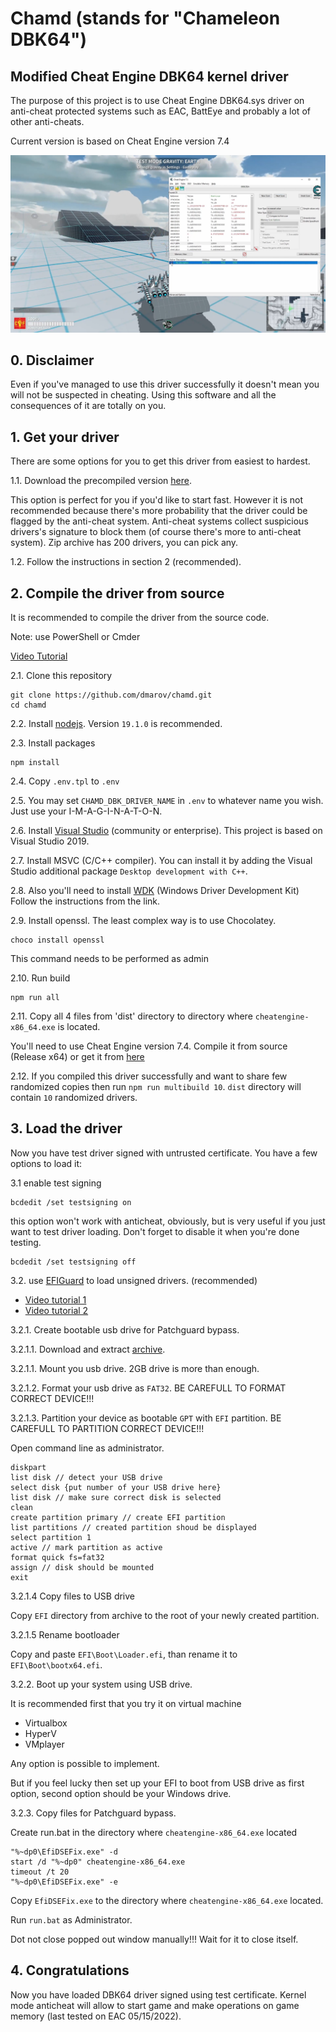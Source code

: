 # Chamd (stands for "Chameleon DBK64")

## Modified Cheat Engine DBK64 kernel driver

The purpose of this project is to use Cheat Engine DBK64.sys driver on anti-cheat
protected systems such as EAC, BattEye and probably a lot of other anti-cheats.

Current version is based on Cheat Engine version 7.4

![screen](images/screen.png "Screen")

## 0. Disclaimer

Even if you've managed to use this driver successfully it doesn't mean you will
not be suspected in cheating. Using this software and all the consequences of it
are totally on you.

## 1. Get your driver

There are some options for you to get this driver from easiest to hardest.

1.1. Download the precompiled version [here](https://github.com/dmarov/chamd/releases/download/v1.3/multibuild.zip).

This option is perfect for you if you'd like to start fast.
However it is not recommended because there's more probability that the driver
could be flagged by the anti-cheat system.
Anti-cheat systems collect suspicious drivers's signature to block them
(of course there's more to anti-cheat system).
Zip archive has 200 drivers, you can pick any.

1.2. Follow the instructions in section 2 (recommended).

## 2. Compile the driver from source

It is recommended to compile the driver from the source code.

Note: use PowerShell or Cmder

[Video Tutorial](https://www.youtube.com/watch?v=7ARwpxZPpE8)

2.1. Clone this repository

```shell
git clone https://github.com/dmarov/chamd.git
cd chamd
```

2.2. Install [nodejs](https://nodejs.org/en/). Version `19.1.0` is recommended.

2.3. Install packages

```shell
npm install
```

2.4. Copy `.env.tpl` to `.env`

2.5. You may set `CHAMD_DBK_DRIVER_NAME` in `.env` to whatever name you wish.
Just use your I-M-A-G-I-N-A-T-O-N.

2.6. Install [Visual Studio](https://visualstudio.microsoft.com/thank-you-downloading-visual-studio/?sku=Community&rel=16)
(community or enterprise). This project is based on Visual Studio 2019.

2.7. Install MSVC (C/C++ compiler). You can install it by adding the Visual Studio
additional package `Desktop development with C++`.

2.8. Also you'll need to install [WDK](https://docs.microsoft.com/en-us/windows-hardware/drivers/download-the-wdk)
(Windows Driver Development Kit)
Follow the instructions from the link.

2.9. Install openssl. The least complex way is to use Chocolatey.

```shell
choco install openssl
```

This command needs to be performed as admin

2.10. Run build

```shell
npm run all
```

2.11. Copy all 4 files from 'dist' directory to directory where `cheatengine-x86_64.exe`
is located.

You'll need to use Cheat Engine version 7.4. Compile it from source (Release x64)
or get it from [here](https://github.com/dmarov/cheat-engine/releases/tag/7.4)

2.12. If you compiled this driver successfully and want to share few randomized copies
then run `npm run multibuild 10`. `dist` directory will contain `10` randomized drivers.

## 3. Load the driver

Now you have test driver signed with untrusted certificate.
You have a few options to load it:

3.1 enable test signing

```shell
bcdedit /set testsigning on
```

this option won't work with anticheat, obviously, but is very useful if you just
want to test driver loading. Don't forget to disable it when you're done testing.

```shell
bcdedit /set testsigning off
```

3.2. use [EFIGuard](https://github.com/Mattiwatti/EfiGuard) to load unsigned drivers.
(recommended)

- [Video tutorial 1](https://www.youtube.com/watch?v=EJGuJp2fqpM)
- [Video tutorial 2](https://www.youtube.com/watch?v=zsw3xoG3zgs)

3.2.1. Create bootable usb drive for Patchguard bypass.

3.2.1.1. Download and extract [archive](https://github.com/Mattiwatti/EfiGuard/releases/download/v1.2.1/EfiGuard-v1.2.1.zip).

3.2.1.1. Mount you usb drive. 2GB drive is more than enough.

3.2.1.2. Format your usb drive as `FAT32`. BE CAREFULL TO FORMAT CORRECT DEVICE!!!

3.2.1.3. Partition your device as bootable `GPT` with `EFI` partition.
BE CAREFULL TO PARTITION CORRECT DEVICE!!!

Open command line as administrator.

```shell
diskpart
list disk // detect your USB drive
select disk {put number of your USB drive here}
list disk // make sure correct disk is selected
clean
create partition primary // create EFI partition
list partitions // created partition shoud be displayed
select partition 1
active // mark partition as active
format quick fs=fat32
assign // disk should be mounted
exit
```

3.2.1.4 Copy files to USB drive

Copy `EFI` directory from archive to the root of your newly created partition.

3.2.1.5 Rename bootloader

Copy and paste `EFI\Boot\Loader.efi`, than rename it to `EFI\Boot\bootx64.efi`.

3.2.2. Boot up your system using USB drive.

It is recommended first that you try it on virtual machine

- Virtualbox
- HyperV
- VMplayer

Any option is possible to implement.

But if you feel lucky then set up your EFI to boot from USB drive as first option,
second option should be your Windows drive.

3.2.3. Copy files for Patchguard bypass.

Create run.bat in the directory where `cheatengine-x86_64.exe` located

```shell
"%~dp0\EfiDSEFix.exe" -d
start /d "%~dp0" cheatengine-x86_64.exe
timeout /t 20
"%~dp0\EfiDSEFix.exe" -e
```

Copy `EfiDSEFix.exe` to the directory where `cheatengine-x86_64.exe` located.

Run `run.bat` as Administrator.

Dot not close popped out window manually!!! Wait for it to close itself.

## 4. Congratulations

Now you have loaded DBK64 driver signed using test certificate.
Kernel mode anticheat will allow to start game and make operations on game memory
(last tested on EAC 05/15/2022).
